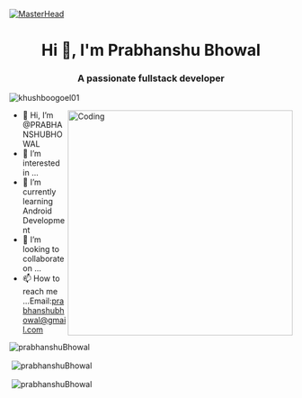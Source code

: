 
[![MasterHead](https://1.bp.blogspot.com/-7A4WynwLsMw/XbBpCXG8fHI/AAAAAAAAMt4/uOa1bpLskYgrwGbllhSu2SDj_Mig8SXJQCLcBGAsYHQ/s1600/2000_600px.gif)](https://rishavchanda.io)
<h1 align="center">Hi 👋, I'm Prabhanshu Bhowal</h1>
<h3 align="center">A passionate fullstack developer</h3>
<p align="left"> <img src="https://komarev.com/ghpvc/?username=khushboogoel01&label=Profile%20views&color=129e00&style=plastic" alt="khushboogoel01" /> </p>
<img align="right" alt="Coding" width="400" src="https://cdn.dribbble.com/users/1162077/screenshots/3848914/programmer.gif">

- 👋 Hi, I’m @PRABHANSHUBHOWAL
- 👀 I’m interested in ...
- 🌱 I’m currently learning Android Development
- 💞️ I’m looking to collaborate on ...
- 📫 How to reach me ...Email:prabhanshubhowal@gmail.com

<!---
PRABHANSHUBHOWAL/PRABHANSHUBHOWAL is a ✨ special ✨ repository because its `README.md` (this file) appears on your GitHub profile.
You can click the Preview link to take a look at your changes.
--->


<p><img align="center" src="https://github-readme-stats.vercel.app/api/top-langs?username=prabhanshuBhowal&show_icons=true&locale=en&layout=compact" alt="prabhanshuBhowal" /></p>



<p>&nbsp;<img align="center" src="https://github-readme-stats.vercel.app/api?username=prabhanshuBhowal&show_icons=true&locale=en" alt="prabhanshuBhowal" /></p>


<p>&nbsp;<img align="center" src="https://github-readme-stats.vercel.app/api/pin/?username=prabhanshuBhowal&repo=Quiz-Earn" alt="prabhanshuBhowal" /></p>
